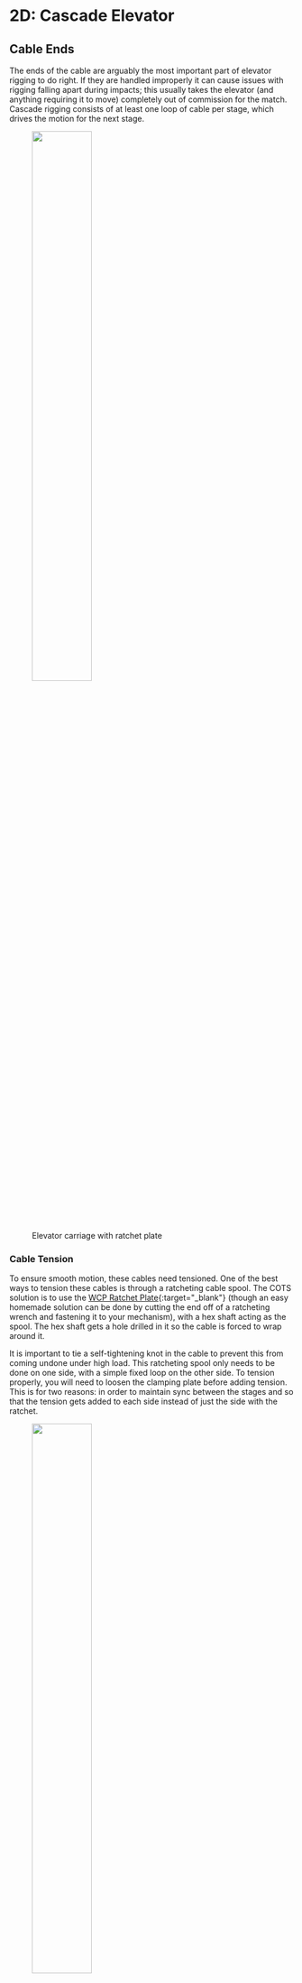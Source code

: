 # 2D: Cascade Elevator

## Cable Ends

The ends of the cable are arguably the most important part of elevator rigging to do right. If they are handled improperly it can cause issues with rigging falling apart during impacts; this usually takes the elevator (and anything requiring it to move) completely out of commission for the match. Cascade rigging consists of at least one loop of cable per stage, which drives the motion for the next stage.

<figure markdown="span">
    <img src="/img/learning-course/stage2-elevator/carriage.webp" style="width:50%" data-description="Elevator carriage with ratchet plate">
    <figcaption>Elevator carriage with ratchet plate</figcaption>

</figure>

### Cable Tension

To ensure smooth motion, these cables need tensioned. One of the best ways to tension these cables is through a ratcheting cable spool. The COTS solution is to use the [WCP Ratchet Plate](https://wcproducts.com/products/wcp-0585 "WCP Ratchet Plate Product page"){:target="_blank"} (though an easy homemade solution can be done by cutting the end off of a ratcheting wrench and fastening it to your mechanism), with a hex shaft acting as the spool. The hex shaft gets a hole drilled in it so the cable is forced to wrap around it. 

It is important to tie a self-tightening knot in the cable to prevent this from coming undone under high load. This ratcheting spool only needs to be done on one side, with a simple fixed loop on the other side. To tension properly, you will need to loosen the clamping plate before adding tension. This is for two reasons: in order to maintain sync between the stages and so that the tension gets added to each side instead of just the side with the ratchet.
<br>

<figure markdown="span">
    <img src="/img/learning-course/stage2-elevator/ratchet-plate.webp" style="width:50%" data-description="Close up of ratchet plate">
    <figcaption>Close up of ratchet plate</figcaption>
</figure>

<br>